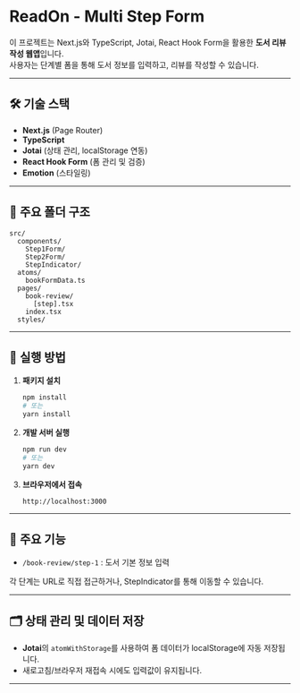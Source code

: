 # ReadOn - Multi Step Form

이 프로젝트는 Next.js와 TypeScript, Jotai, React Hook Form을 활용한 **도서 리뷰 작성 웹앱**입니다.  
사용자는 단계별 폼을 통해 도서 정보를 입력하고, 리뷰를 작성할 수 있습니다.

---

## 🛠️ 기술 스택

- **Next.js** (Page Router)
- **TypeScript**
- **Jotai** (상태 관리, localStorage 연동)
- **React Hook Form** (폼 관리 및 검증)
- **Emotion** (스타일링)

---

## 📁 주요 폴더 구조

```
src/
  components/
    Step1Form/
    Step2Form/
    StepIndicator/
  atoms/
    bookFormData.ts
  pages/
    book-review/
      [step].tsx
    index.tsx
  styles/
```

---


## 🚀 실행 방법

1. **패키지 설치**

   ```bash
   npm install
   # 또는
   yarn install
   ```

2. **개발 서버 실행**

   ```bash
   npm run dev
   # 또는
   yarn dev
   ```

3. **브라우저에서 접속**
   ```
   http://localhost:3000
   ```

---

## 📝 주요 기능

- `/book-review/step-1` : 도서 기본 정보 입력


각 단계는 URL로 직접 접근하거나, StepIndicator를 통해 이동할 수 있습니다.

---

## 🗂️ 상태 관리 및 데이터 저장

- **Jotai**의 `atomWithStorage`를 사용하여 폼 데이터가 localStorage에 자동 저장됩니다.
- 새로고침/브라우저 재접속 시에도 입력값이 유지됩니다.


---
